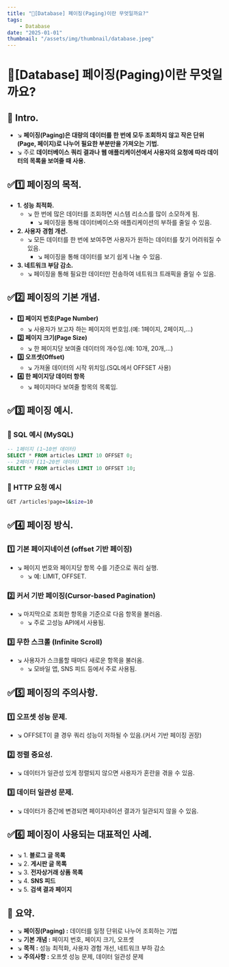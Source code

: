 ```yaml
---
title: "💾[Database] 페이징(Paging)이란 무엇일까요?"
tags:
    - Database
date: "2025-01-01"
thumbnail: "/assets/img/thumbnail/database.jpeg"
---
```


# 💾[Database] 페이징(Paging)이란 무엇일까요?
## 📌 Intro.
- ↘︎ **페이징(Paging)은 대량의 데이터를 한 번에 모두 조회하지 않고 작은 단위(Page, 페이지)로 나누어 필요한 부분만을 가져오는 기법.**
- ↘︎ 주로 **데이터베이스 쿼리 결과나 웹 애플리케이션에서 사용자의 요청에 따라 데이터의 목록을 보여줄 때 사용.**

## ✅1️⃣ 페이징의 목적.
- **1. 성능 최적화.**
    - ↘︎ 한 번에 많은 데이터를 조회하면 시스템 리소스를 많이 소모하게 됨.
        - ↘︎ 페이징을 통해 데이터베이스와 애플리케이션의 부하를 줄일 수 있음.
- **2. 사용자 경험 개션.**
    - ↘︎ 모든 데이터를 한 번에 보여주면 사용자가 원하는 데이터를 찾기 어려워질 수 있음.
        - ↘︎ 페이징을 통해 데이터를 보기 쉽게 나눌 수 있음.
- **3. 네트워크 부담 감소.**
    - ↘︎ 페이징을 통해 필요한 데이터만 전송하여 네트워크 트래픽을 줄일 수 있음.

## ✅2️⃣ 페이징의 기본 개념.
- **1️⃣ 페이지 번호(Page Number)**
    - ↘︎ 사용자가 보고자 하는 페이지의 번호임.(예: 1페이지, 2페이지,...)
- **2️⃣ 페이지 크기(Page Size)**
    - ↘︎ 한 페이지당 보여줄 데이터의 개수임.(예: 10개, 20개,...)
- **3️⃣ 오프셋(Offset)**
    - ↘︎ 가져올 데이터의 시작 위치임.(SQL에서 OFFSET 사용)
- **4️⃣ 한 페이지당 데이터 항목**
    - ↘︎ 페이지마다 보여줄 항목의 목록임.

## ✅3️⃣ 페이징 예시.
### 📌 SQL 예시 (MySQL)
```sql
-- 1페이지 (1~10번 데이터)
SELECT * FROM articles LIMIT 10 OFFSET 0;
-- 2페이지 (11~20번 데이터)
SELECT * FROM articles LIMIT 10 OFFSET 10;
```

### 📌 HTTP 요청 예시
```bash
GET /articles?page=1&size=10
```

## ✅4️⃣ 페이징 방식.
### 1️⃣ 기본 페이지네이션 (offset 기반 페이징)
- ↘︎ 페이지 번호와 페이지당 항목 수를 기준으로 쿼리 실행.
    - ↘︎ 예: LIMIT, OFFSET.
### 2️⃣ 커서 기반 페이징(Cursor-based Pagination)
- ↘︎ 마지막으로 조회한 항목을 기준으로 다음 항목을 불러옴.
    - ↘︎ 주로 고성능 API에서 사용됨.
### 3️⃣ 무한 스크롤 (Infinite Scroll)
- ↘︎ 사용자가 스크롤할 때마다 새로운 항목을 불러옴.
    - ↘︎ 모바일 앱, SNS 피드 등에서 주로 사용됨.

## ✅5️⃣ 페이징의 주의사항.
### 1️⃣ 오프셋 성능 문제.
- ↘︎ OFFSET이 클 경우 쿼리 성능이 저하될 수 있음.(커서 기반 페이징 권장)
### 2️⃣ 정렬 중요성.
- ↘︎ 데이터가 일관성 있게 정렬되지 않으면 사용자가 혼란을 겪을 수 있음.
### 3️⃣ 데이터 일관성 문제.
- ↘︎ 데이터가 중간에 변경되면 페이지네이션 결과가 일관되지 않을 수 있음.

## ✅6️⃣ 페이징이 사용되는 대표적인 사례.
- ↘︎ 1. **블로그 글 목록**
- ↘︎ 2. **게시판 글 목록**
- ↘︎ 3. **전자상거래 상품 목록**
- ↘︎ 4. **SNS 피드**
- ↘︎ 5. **검색 결과 페이지**

## 🚀 요약.
- ↘︎ **페이징(Paging) :** 데이터를 일정 단위로 나누어 조회하는 기법
- ↘︎ **기본 개념 :** 페이지 번호, 페이지 크기, 오프셋
- ↘︎ **목적 :** 성능 최적화, 사용자 경험 개선, 네트워크 부하 감소
- ↘︎ **주의사항 :** 오프셋 성능 문제, 데이터 일관성 문제
